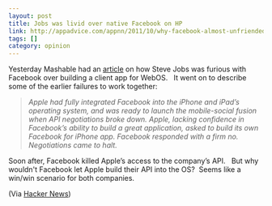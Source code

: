 ```yaml
---
layout: post
title: Jobs was livid over native Facebook on HP
link: http://appadvice.com/appnn/2011/10/why-facebook-almost-unfriended-apple-and-vice-versa
tags: []
category: opinion
---
```


<p>Yesterday Mashable had an <a href="http://news.ycombinator.com/">article</a> on how Steve Jobs was furious with Facebook over building a client app for WebOS.   It went on to describe some of the earlier failures to work together:</p>
<blockquote>
<p><em>Apple had fully integrated Facebook into the iPhone and iPad’s operating system, and was ready to launch the mobile-social fusion when API negotiations broke down. Apple, lacking confidence in Facebook’s ability to build a great application, asked to build its own Facebook for iPhone app. Facebook responded with a firm no. Negotiations came to halt.</em></p>
</blockquote>
<p>Soon after, Facebook killed Apple’s access to the company’s API.   But why wouldn't Facebook let Apple build their API into the OS?  Seems like a win/win scenario for both companies.</p>
<p>(Via <a href="http://news.ycombinator.com/">Hacker News</a>)</p>
